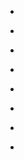 
- [](/2021/04/1382290950483976200/)

- [](/2019/09/b3bdhszbmsx/)

- [](/2016/08/bixocq-bnvu/)

- [](/2015/10/9ereb_sokb/)

- [](/2015/10/9tsj0nmogy/)

- [](/2015/08/6cpxvqmolj/)

- [](/2015/08/6qenvymod0/)

- [](/2012/10/262572221480960000/)
